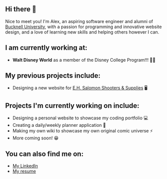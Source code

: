 ## Hi there 👋

Nice to meet you! I'm Alex, an aspiring software engineer and alumni of [Bucknell University](https://www.bucknell.edu/), with a passion for programming and innovative website design, and a love of learning new skills and helping others however I can.

## I am currently working at:
- **Walt Disney World** as a member of the Disney College Program!!! 🏰✨

## My previous projects include:
- Designing a new website for [E.H. Salomon Shooters & Supplies](https://www.ehsalomon.com/) 🖥

## Projects I'm currently working on include:
- Designing a personal website to showcase my coding portfolio 💻
- Creating a daily/weekly planner application 📆
- Making my own wiki to showcase my own original comic universe ⚡️
- More coming soon! 😁

## You can also find me on:
- [My LinkedIn](https://www.linkedin.com/in/alexander-bigley-b7897a22a/) 
- [My resume](file:///Users/alexbigley/Downloads/Alexander%20Bigley%20-%20Resume%20v5.pdf)

<!--
**alexbigley/alexbigley** is a ✨ _special_ ✨ repository because its `README.md` (this file) appears on your GitHub profile.

Here are some ideas to get you started:

- 🔭 I’m currently working on ...
- 🌱 I’m currently learning ...
- 👯 I’m looking to collaborate on ...
- 🤔 I’m looking for help with ...
- 💬 Ask me about ...
- 📫 How to reach me: ...
- 😄 Pronouns: ...
- ⚡ Fun fact: ...
-->
